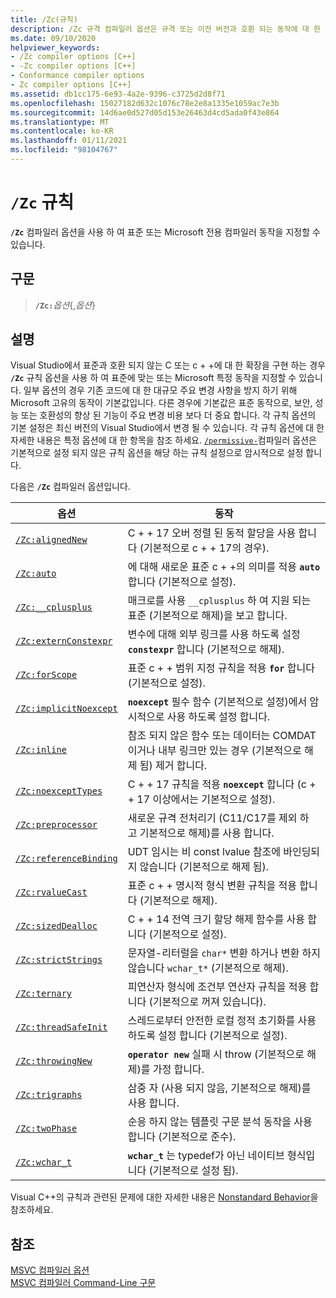 ```yaml
---
title: /Zc(규칙)
description: /Zc 규격 컴파일러 옵션은 규격 또는 이전 버전과 호환 되는 동작에 대 한 지원을 사용 하거나 사용 하지 않도록 설정 합니다.
ms.date: 09/10/2020
helpviewer_keywords:
- /Zc compiler options [C++]
- -Zc compiler options [C++]
- Conformance compiler options
- Zc compiler options [C++]
ms.assetid: db1cc175-6e93-4a2e-9396-c3725d2d8f71
ms.openlocfilehash: 15027182d632c1076c78e2e8a1335e1059ac7e3b
ms.sourcegitcommit: 14d6ae0d527d05d153e26463d4cd5ada0f43e864
ms.translationtype: MT
ms.contentlocale: ko-KR
ms.lasthandoff: 01/11/2021
ms.locfileid: "98104767"
---
```

# <a name="zc-conformance"></a>`/Zc` 규칙

**`/Zc`** 컴파일러 옵션을 사용 하 여 표준 또는 Microsoft 전용 컴파일러 동작을 지정할 수 있습니다.

## <a name="syntax"></a>구문

> **`/Zc:`**_옵션_{,_옵션_}

## <a name="remarks"></a>설명

Visual Studio에서 표준과 호환 되지 않는 C 또는 c + +에 대 한 확장을 구현 하는 경우 **`/Zc`** 규칙 옵션을 사용 하 여 표준에 맞는 또는 Microsoft 특정 동작을 지정할 수 있습니다. 일부 옵션의 경우 기존 코드에 대 한 대규모 주요 변경 사항을 방지 하기 위해 Microsoft 고유의 동작이 기본값입니다. 다른 경우에 기본값은 표준 동작으로, 보안, 성능 또는 호환성의 향상 된 기능이 주요 변경 비용 보다 더 중요 합니다. 각 규칙 옵션의 기본 설정은 최신 버전의 Visual Studio에서 변경 될 수 있습니다. 각 규칙 옵션에 대 한 자세한 내용은 특정 옵션에 대 한 항목을 참조 하세요. [`/permissive-`](permissive-standards-conformance.md)컴파일러 옵션은 기본적으로 설정 되지 않은 규칙 옵션을 해당 하는 규칙 설정으로 암시적으로 설정 합니다.

다음은 **`/Zc`** 컴파일러 옵션입니다.

| 옵션 | 동작 |
|--|--|
| [`/Zc:alignedNew`](zc-alignednew.md) | C + + 17 오버 정렬 된 동적 할당을 사용 합니다 (기본적으로 c + + 17의 경우). |
| [`/Zc:auto`](zc-auto-deduce-variable-type.md) | 에 대해 새로운 표준 c + +의 의미를 적용 **`auto`** 합니다 (기본적으로 설정). |
| [`/Zc:__cplusplus`](zc-cplusplus.md) | 매크로를 사용 `__cplusplus` 하 여 지원 되는 표준 (기본적으로 해제)을 보고 합니다. |
| [`/Zc:externConstexpr`](zc-externconstexpr.md) | 변수에 대해 외부 링크를 사용 하도록 설정 **`constexpr`** 합니다 (기본적으로 해제). |
| [`/Zc:forScope`](zc-forscope-force-conformance-in-for-loop-scope.md) | 표준 c + + 범위 지정 규칙을 적용 **`for`** 합니다 (기본적으로 설정). |
| [`/Zc:implicitNoexcept`](zc-implicitnoexcept-implicit-exception-specifiers.md) | **`noexcept`** 필수 함수 (기본적으로 설정)에서 암시적으로 사용 하도록 설정 합니다. |
| [`/Zc:inline`](zc-inline-remove-unreferenced-comdat.md) | 참조 되지 않은 함수 또는 데이터는 COMDAT 이거나 내부 링크만 있는 경우 (기본적으로 해제 됨) 제거 합니다. |
| [`/Zc:noexceptTypes`](zc-noexcepttypes.md) | C + + 17 규칙을 적용 **`noexcept`** 합니다 (c + + 17 이상에서는 기본적으로 설정). |
| [`/Zc:preprocessor`](zc-preprocessor.md) | 새로운 규격 전처리기 (C11/C17를 제외 하 고 기본적으로 해제)를 사용 합니다. |
| [`/Zc:referenceBinding`](zc-referencebinding-enforce-reference-binding-rules.md) | UDT 임시는 비 const lvalue 참조에 바인딩되지 않습니다 (기본적으로 해제 됨). |
| [`/Zc:rvalueCast`](zc-rvaluecast-enforce-type-conversion-rules.md) | 표준 c + + 명시적 형식 변환 규칙을 적용 합니다 (기본적으로 해제). |
| [`/Zc:sizedDealloc`](zc-sizeddealloc-enable-global-sized-dealloc-functions.md) | C + + 14 전역 크기 할당 해제 함수를 사용 합니다 (기본적으로 설정). |
| [`/Zc:strictStrings`](zc-strictstrings-disable-string-literal-type-conversion.md) | 문자열-리터럴을 `char*` 변환 하거나 변환 하지 않습니다 `wchar_t*` (기본적으로 해제). |
| [`/Zc:ternary`](zc-ternary.md) | 피연산자 형식에 조건부 연산자 규칙을 적용 합니다 (기본적으로 꺼져 있습니다). |
| [`/Zc:threadSafeInit`](zc-threadsafeinit-thread-safe-local-static-initialization.md) | 스레드로부터 안전한 로컬 정적 초기화를 사용 하도록 설정 합니다 (기본적으로 설정). |
| [`/Zc:throwingNew`](zc-throwingnew-assume-operator-new-throws.md) | **`operator new`** 실패 시 throw (기본적으로 해제)를 가정 합니다. |
| [`/Zc:trigraphs`](zc-trigraphs-trigraphs-substitution.md) | 삼중 자 (사용 되지 않음, 기본적으로 해제)를 사용 합니다. |
| [`/Zc:twoPhase`](zc-twophase.md) | 순응 하지 않는 템플릿 구문 분석 동작을 사용 합니다 (기본적으로 준수). |
| [`/Zc:wchar_t`](zc-wchar-t-wchar-t-is-native-type.md) | **`wchar_t`** 는 typedef가 아닌 네이티브 형식입니다 (기본적으로 설정 됨). |

Visual C++의 규칙과 관련된 문제에 대한 자세한 내용은 [Nonstandard Behavior](../../cpp/nonstandard-behavior.md)을 참조하세요.

## <a name="see-also"></a>참조

[MSVC 컴파일러 옵션](compiler-options.md)<br/>
[MSVC 컴파일러 Command-Line 구문](compiler-command-line-syntax.md)
